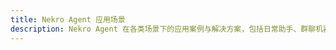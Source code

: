 ```yaml
---
title: Nekro Agent 应用场景
description: Nekro Agent 在各类场景下的应用案例与解决方案，包括日常助手、群聊机器人、开发辅助、知识管理等多种场景
---
```

